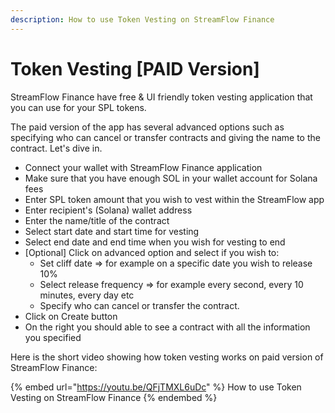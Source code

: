 ```yaml
---
description: How to use Token Vesting on StreamFlow Finance
---
```


# Token Vesting \[PAID Version]

StreamFlow Finance have free & UI friendly token vesting application that you can use for your SPL tokens.&#x20;

The paid version of the app has several advanced options such as specifying who can cancel or transfer contracts and giving the name to the contract. Let's dive in.

* Connect your wallet with StreamFlow Finance application
* Make sure that you have enough SOL in your wallet account for Solana fees
* Enter SPL token amount that you wish to vest within the StreamFlow app
* Enter recipient's (Solana) wallet address
* Enter the name/title of the contract
* Select start date and start time for vesting
* Select end date and end time when you wish for vesting to end
* \[Optional] Click on advanced option and select if you wish to:
  * Set cliff date => for example on a specific date you wish to release 10%
  * Select release frequency => for example every second, every 10 minutes, every day etc
  * Specify who can cancel or transfer the contract.&#x20;
* Click on Create button
* On the right you should able to see a contract with all the information you specified

Here is the short video showing how token vesting works on paid version of StreamFlow Finance:

{% embed url="https://youtu.be/QFjTMXL6uDc" %}
How to use Token Vesting on StreamFlow Finance
{% endembed %}
